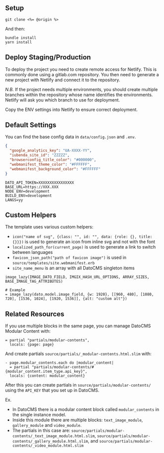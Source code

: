 ## Setup

```
git clone <%= @origin %>
```

And then:

```
bundle install
yarn install
```

## Deploy Staging/Production

To deploy the project you need to create remote access for Netlify. This is commonly done using a gitlab.com repository. You then need to generate a new project with Netlify and connect it to the repository.

*N.B.*
  If the project needs multiple environments, you should create multiple branches within the repository whose name identifies the environments.
  Netlify will ask you which branch to use for deployment.

Copy the ENV settings into Netlify to ensure correct deployment.


## Default Settings

You can find the base config data in `data/config.json` and `.env`.

```json
{
  "google_analytics_key": "UA-XXXX-YY",
  "iubenda_site_id": "ZZZZZ",
  "browserconfig_title_color": "#000000",
  "webmanifest_theme_color": "#FFFFFF",
  "webmanifest_background_color": "#FFFFFF"
}
```

```env
DATO_API_TOKEN=XXXXXXXXXXXXXXXX
BASE_URL=https://XXX.XXX
NODE_ENV=development
BUILD_ENV=development
LANGS=yy
```

## Custom Helpers
The template uses various custom helpers:

* `icon("name of svg", {class: "", id: "", data: {role: {}, title: {}}})` is used to generate an icon from inline svg and not with the font
* `localized_path_for(current_page)` is used to generate a link to switch between languages
* `favicon_json_path("path of favicon image")` is used in `source/templates/site.webmanifest.erb`
* `site_name_menu` is an array with all DatoCMS singleton items

```
image_lazy(IMAGE_DATO_FIELD, IMGIX_HASH_URL_OPTIONS, ARRAY_SIZES, BASE_IMAGE_TAG_ATTRIBUTES)

# Example
= image_lazy(dato.model.image_field, {w: 1920}, [[960, 480], [1080, 720], [1536, 1024], [1920, 1536]], {alt: "custom alt"})
```

## Related Resources

If you use multiple blocks in the same page, you can manage DatoCMS Modular Content with:

```slim
= partial "partials/modular-contents",
  locals: {page: page}
```

And create partials `source/partials/_modular-contents.html.slim` with:

```slim
- page.modular_contents.each do |modular_content|
  = partial "partials/modular-contents/#{modular_content.item_type.api_key}",
  locals: {content: modular_content}
```

After this you can create partials in `source/partials/modular-contents/` using the `API_KEY` that you set up in DatoCMS.

Ex.
* In DatoCMS there is a modular content block called `modular_contents` in the single instance model.
* Inside this module there are multiple blocks: `text_image_module`, `gallery_module` and `video_module`.
* The partials in this case are: `source/partials/modular-contents/_text_image_module.html.slim`, `source/partials/modular-contents/_gallery_module.html.slim`, and `source/partials/modular-contents/_video_module.html.slim`
